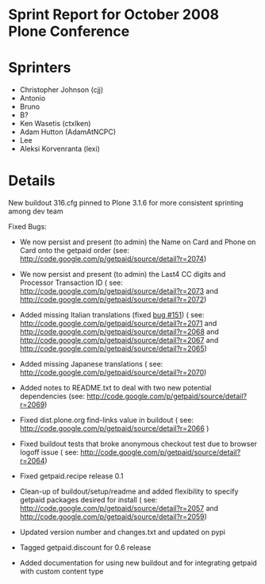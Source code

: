 # Sprint Report for October 2008 Plone Conference #

# Sprinters #
  * Christopher Johnson (cjj)
  * Antonio
  * Bruno
  * B?
  * Ken Wasetis (ctxlken)
  * Adam Hutton (AdamAtNCPC)
  * Lee
  * Aleksi Korvenranta (lexi)


# Details #

New buildout 316.cfg pinned to Plone 3.1.6 for more consistent sprinting among dev team

Fixed Bugs:

  * We now persist and present (to admin) the Name on Card and Phone on Card onto the getpaid order
(see:  http://code.google.com/p/getpaid/source/detail?r=2074)

  * We now persist and present (to admin) the Last4 CC digits and Processor Transaction ID
( see: http://code.google.com/p/getpaid/source/detail?r=2073 and
http://code.google.com/p/getpaid/source/detail?r=2072)

  * Added missing Italian translations (fixed [bug #151](https://code.google.com/p/getpaid/issues/detail?id=151))
( see: http://code.google.com/p/getpaid/source/detail?r=2071 and
http://code.google.com/p/getpaid/source/detail?r=2068 and
http://code.google.com/p/getpaid/source/detail?r=2067 and
http://code.google.com/p/getpaid/source/detail?r=2065)

  * Added missing Japanese translations
( see: http://code.google.com/p/getpaid/source/detail?r=2070)

  * Added notes to README.txt to deal with two new potential dependencies
(see: http://code.google.com/p/getpaid/source/detail?r=2069)

  * Fixed dist.plone.org find-links value in buildout
( see: http://code.google.com/p/getpaid/source/detail?r=2066 )

  * Fixed buildout tests that broke anonymous checkout test due to browser logoff issue
( see: http://code.google.com/p/getpaid/source/detail?r=2064)

  * Fixed getpaid.recipe release 0.1

  * Clean-up of buildout/setup/readme and added flexibility to specify getpaid packages desired for install
( see: http://code.google.com/p/getpaid/source/detail?r=2057 and
http://code.google.com/p/getpaid/source/detail?r=2059)

  * Updated version number and changes.txt and updated on pypi

  * Tagged getpaid.discount for 0.6 release

  * Added documentation for using new buildout and for integrating getpaid with custom content type